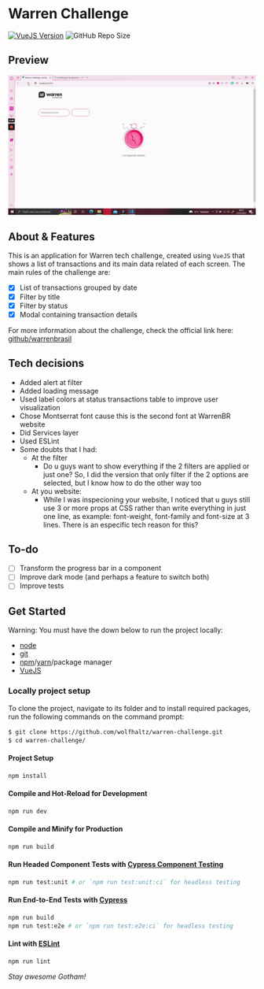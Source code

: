 # Warren Challenge

[![VueJS Version](https://img.shields.io/badge/vuejs-3.2.37-green.svg)](https://vuejs.org)
![GitHub Repo Size](https://img.shields.io/github/repo-size/wolfhaltz/warren-challenge)

## Preview

![Preview gif](./demo.gif)

## About & Features

This is an application for Warren tech challenge, created using `VueJS` that shows a list of transactions and its main data related of each screen.
The main rules of the challenge are:

- [x] List of transactions grouped by date
- [x] Filter by title
- [x] Filter by status
- [x] Modal containing transaction details

For more information about the challenge, check the official link here: <a href="https://github.com/warrenbrasil/desafio-warren-web">github/warrenbrasil</a>

## Tech decisions

* Added alert at filter
* Added loading message
* Used label colors at status transactions table to improve user visualization
* Chose Montserrat font cause this is the second font at WarrenBR website
* Did Services layer
* Used ESLint
* Some doubts that I had:
    * At the filter
        * Do u guys want to show everything if the 2 filters are applied or just one? 
        So, I did the version that only filter if the 2 options are selected, but I know how to do the other way too
    * At you website:
        * While I was inspecioning your website, I noticed that u guys still use 3 or more props at CSS rather than write everything in just one line, as example: font-weight, font-family and font-size at 3 lines. There is an especific tech reason for this?

## To-do

- [ ] Transform the progress bar in a component
- [ ] Improve dark mode (and perhaps a feature to switch both)
- [ ] Improve tests

## Get Started

Warning:
You must have the down below to run the project locally:

- <a href="https://nodejs.org/en/">node</a>
- <a href="https://git-scm.com">git</a>
- <a href="https://www.npmjs.com">npm</a>/<a href="https://yarnpkg.com">yarn</a>/package manager
- <a href="https://vuejs.org">VueJS</a>

### Locally project setup

To clone the project, navigate to its folder and to install required packages, run the following commands on the command prompt:

```sh
$ git clone https://github.com/wolfhaltz/warren-challenge.git
$ cd warren-challenge/
```

#### Project Setup

```sh
npm install
```

#### Compile and Hot-Reload for Development

```sh
npm run dev
```

#### Compile and Minify for Production

```sh
npm run build
```

#### Run Headed Component Tests with [Cypress Component Testing](https://on.cypress.io/component)

```sh
npm run test:unit # or `npm run test:unit:ci` for headless testing
```

#### Run End-to-End Tests with [Cypress](https://www.cypress.io/)

```sh
npm run build
npm run test:e2e # or `npm run test:e2e:ci` for headless testing
```

#### Lint with [ESLint](https://eslint.org/)

```sh
npm run lint
```

_Stay awesome Gotham!_
